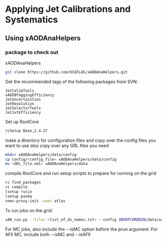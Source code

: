 # Applying Jet Calibrations and Systematics
## Using xAODAnaHelpers

### package to check out

xAODAnaHelpers

```bash
git clone https://github.com/UCATLAS/xAODAnaHelpers.git
```

Get the recommended tags of the following packages from SVN:
```
JetCalibTools
xAODBTaggingEfficiency
JetUncertainties
JetResolution
JetSelectorTools
JetJvtEfficiency
```

Set up RootCore
```bash
rcSetup Base,2.4.27
```

make a directory for configuration files and copy over the config files you want to use
also copy over any GRL files you need
```bash
mkdir xAODAnaHelpers/data/config
cp config/<config_file> xAODAnaHelpers/data/config
mv <GRL_file.xml> xAODAnaHelpers/data
```

compile RootCore and run setup scripts to prepare for running on the grid
```bash
rc find_packages
rc compile
lsetup rucio
lsetup panda
voms-proxy-init -voms atlas
```

To run jobs on the grid:

```bash
xAH_run.py --files <list_of_ds_names.txt> --config $ROOTCOREBIN/data/xAODAnaHelpers/config/<config_file> --inputList --inputRucio --submitDir <submit_dir> prun --optGridMergeOutput 1.0 --optGridNFilesPerJob 1.0 --optGridOutputSampleName="user.<user_name>.%in:name[1]%.<other_taggs_you_want>"
```

For MC jobs, also include the --isMC option before the prun argument. For AFII MC, include both --isMC and --isAFII